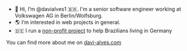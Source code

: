 - 👋 Hi, I’m @davialves1 🇧🇷. I'm a senior software engineer working at Volkswagen AG in Berlin/Wolfsburg.
- 🌎 I’m interested in web projects in general.
- 🇩🇪 I run a [non-profit project](https://www.allebr.de) to help Brazilians living in Germany

You can find more about me on [davi-alves.com](https://davi-alves.com)

<!---
davialves1/davialves1 is a ✨ special ✨ repository because its `README.md` (this file) appears on your GitHub profile.
You can click the Preview link to take a look at your changes.
--->
